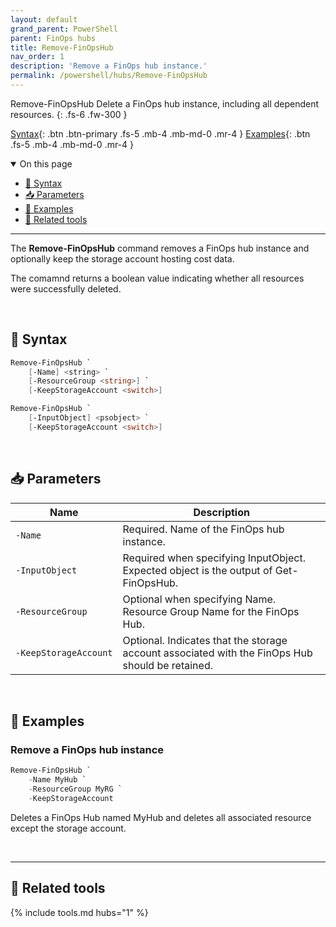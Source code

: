 ```yaml
---
layout: default
grand_parent: PowerShell
parent: FinOps hubs
title: Remove-FinOpsHub
nav_order: 1
description: 'Remove a FinOps hub instance.'
permalink: /powershell/hubs/Remove-FinOpsHub
---
```


<span class="fs-9 d-block mb-4">Remove-FinOpsHub</span>
Delete a FinOps hub instance, including all dependent resources.
{: .fs-6 .fw-300 }

[Syntax](#-syntax){: .btn .btn-primary .fs-5 .mb-4 .mb-md-0 .mr-4 }
[Examples](#-examples){: .btn .fs-5 .mb-4 .mb-md-0 .mr-4 }

<details open markdown="1">
   <summary class="fs-2 text-uppercase">On this page</summary>

- [🧮 Syntax](#-syntax)
- [📥 Parameters](#-parameters)
- [🌟 Examples](#-examples)
- [🧰 Related tools](#-related-tools)

</details>

---

The **Remove-FinOpsHub** command removes a FinOps hub instance and optionally keep the storage account hosting cost data.

The comamnd returns a boolean value indicating whether all resources were successfully deleted.

<br>

## 🧮 Syntax

```powershell
Remove-FinOpsHub `
    [-Name] <string> `
    [-ResourceGroup <string>] `
    [-KeepStorageAccount <switch>]
```

```powershell
Remove-FinOpsHub `
    [-InputObject] <psobject> `
    [-KeepStorageAccount <switch>]
```

<br>

## 📥 Parameters

| Name                  | Description                                                                                     |
| --------------------- | ----------------------------------------------------------------------------------------------- |
| `‑Name`               | Required. Name of the FinOps hub instance.                                                      |
| `‑InputObject`        | Required when specifying InputObject. Expected object is the output of Get-FinOpsHub.           |
| `‑ResourceGroup`      | Optional when specifying Name. Resource Group Name for the FinOps Hub.                          |
| `‑KeepStorageAccount` | Optional. Indicates that the storage account associated with the FinOps Hub should be retained. |

<br>

## 🌟 Examples

### Remove a FinOps hub instance

```powershell
Remove-FinOpsHub `
    -Name MyHub `
    -ResourceGroup MyRG `
    -KeepStorageAccount
```

Deletes a FinOps Hub named MyHub and deletes all associated resource except the storage account.

<br>

---

## 🧰 Related tools

{% include tools.md hubs="1" %}

<br>

